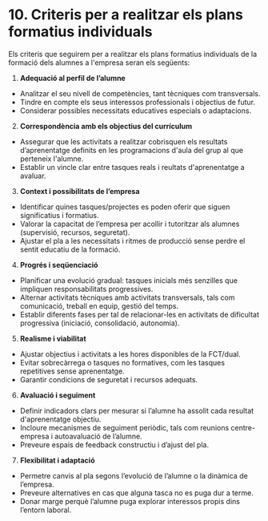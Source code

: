 # 10. Criteris per a realitzar els plans formatius individuals 


Els criteris que seguirem per a realitzar els plans formatius individuals de la formació dels alumnes a l'empresa seran els següents:

1. **Adequació al perfil de l’alumne**

* Analitzar el seu nivell de competències, tant tècniques com transversals.
* Tindre en compte els seus interessos professionals i objectius de futur.
* Considerar possibles necessitats educatives especials o adaptacions.

2. **Correspondència amb els objectius del currículum**

* Assegurar que les activitats a realitzar cobrisquen els resultats d’aprenentatge definits en les programacions d'aula del grup al que perteneix l'alumne.
* Establir un vincle clar entre tasques reals i reultats d'aprenentatge a avaluar.

3. **Context i possibilitats de l’empresa**

* Identificar quines tasques/projectes es poden oferir que siguen significatius i formatius.
* Valorar la capacitat de l’empresa per acollir i tutoritzar als alumnes (supervisió, recursos, seguretat).
* Ajustar el pla a les necessitats i ritmes de producció sense perdre el sentit educatiu de la formació.

4. **Progrés i seqüenciació**

* Planificar una evolució gradual: tasques inicials més senzilles que impliquen responsabilitats progressives.
* Alternar activitats tècniques amb activitats transversals, tals com comunicació, treball en equip, gestió del temps.
* Establir diferents fases per tal de relacionar-les en activitats de dificultat progressiva (iniciació, consolidació, autonomia).

5. **Realisme i viabilitat**

* Ajustar objectius i activitats a les hores disponibles de la FCT/dual.
* Evitar sobrecàrrega o tasques no formatives, com les tasques repetitives sense aprenentatge.
* Garantir condicions de seguretat i recursos adequats.

6. **Avaluació i seguiment**

* Definir indicadors clars per mesurar si l’alumne ha assolit cada resultat d'aprenentatge objectiu.
* Incloure mecanismes de seguiment periòdic, tals com reunions centre-empresa i autoavaluació de l’alumne.
* Preveure espais de feedback constructiu i d’ajust del pla.

7. **Flexibilitat i adaptació**

* Permetre canvis al pla segons l’evolució de l’alumne o la dinàmica de l’empresa.
* Preveure alternatives en cas que alguna tasca no es puga dur a terme.
* Donar marge perquè l’alumne puga explorar interessos propis dins l’entorn laboral.

<!-- PENDENT -->

<!-- El PCCF ha d'especificar els documents i el protocol que hagen d'utilitzar-se  per  a programar el treball de Formació Dual d'acord amb el marc normatiu.  

LO 3/22. Article 58. Pla de formació  

1. Cada persona en formació disposarà d'un pla de formació [...]. 3. Els centres de formació professional definiran, conjuntament amb les empreses o organismes equiparats, la identificació dels resultats d'aprenentatge inclosos en el currículum de cada oferta formativa a abordar en el centre o en l'empresa. La identificació dels resultats d'aprenentatge compartits entre el centre i l'empresa o organisme equiparat tindrà caràcter flexible [...] 
2. 
Vegeu la fitxa inclosa en l'annex IV 
-->

